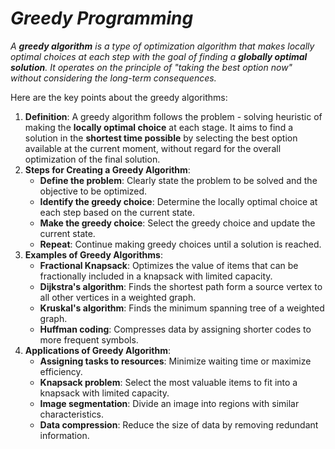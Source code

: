 # _Greedy Programming_

_A **greedy algorithm** is a type of optimization algorithm that makes locally optimal choices at each step with the goal of finding a **globally optimal solution**. It operates  on the principle of "taking the best option now" without considering the long-term consequences._

Here are the key points about the greedy algorithms:
1. **Definition**: A greedy algorithm follows the problem - solving heuristic of making the **locally optimal choice** at each stage. It aims to find a solution in the **shortest time possible** by selecting the best option available at the current moment, without regard for the overall optimization of the final solution.
2. **Steps for Creating a Greedy Algorithm**:
    - **Define the problem**: Clearly state the problem to be solved and the objective to be optimized.
    - **Identify the greedy choice**: Determine the locally optimal choice at each step based on the current state.
    - **Make the greedy choice**: Select the greedy choice and update the current state.
    - **Repeat**: Continue making greedy choices until a solution is reached.
3. **Examples of Greedy Algorithms**:
    - **Fractional Knapsack**: Optimizes the value of items that can be fractionally included in a knapsack with limited capacity.
    - **Dijkstra's algorithm**: Finds the shortest path form a source vertex to all other vertices in a weighted graph.
    - **Kruskal's algorithm**: Finds the minimum spanning tree of a weighted graph.
    - **Huffman coding**: Compresses data by assigning shorter codes to more frequent symbols.
4. **Applications of Greedy Algorithm**:
    - **Assigning tasks to resources**: Minimize waiting time or maximize efficiency.
    - **Knapsack problem**: Select the most valuable items to fit into a knapsack with limited capacity.
    - **Image segmentation**: Divide an image into regions with similar characteristics.
    - **Data compression**: Reduce the size of data by removing redundant information.
